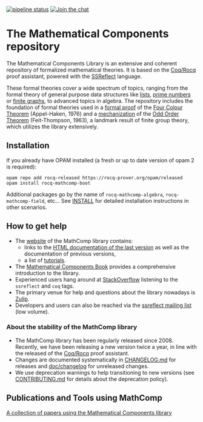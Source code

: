 [![pipeline status](https://gitlab.inria.fr/math-comp/math-comp/badges/master/pipeline.svg)](https://gitlab.inria.fr/math-comp/math-comp/commits/master)
[![Join the chat](https://img.shields.io/badge/zulip-join_chat-brightgreen.svg)](https://coq.zulipchat.com/#narrow/stream/237664-math-comp-users)

# The Mathematical Components repository

The Mathematical Components Library is an extensive and coherent
repository of formalized mathematical theories. It is based on
the [Coq/Rocq](http://coq.inria.fr) proof assistant, powered with the
[SSReflect](https://coq.inria.fr/refman/proof-engine/ssreflect-proof-language.html)
language.

These formal theories cover a wide spectrum of topics, ranging from the formal theory of general purpose data structures like [lists](ssreflect/seq.v), [prime numbers](ssreflect/prime.v) or [finite graphs](ssreflect/fingraph.v), to advanced topics in algebra. The repository includes the foundation of formal theories used in a [formal proof](https://www.ams.org/notices/200811/tx081101382p.pdf) of the [Four Colour Theorem](https://en.wikipedia.org/wiki/Four_color_theorem) (Appel-Haken, 1976) and a [mechanization](https://hal.archives-ouvertes.fr/hal-00816699/) of the [Odd Order Theorem](https://en.wikipedia.org/wiki/Feit%E2%80%93Thompson_theorem) (Feit-Thompson, 1963), a landmark result of finite group theory, which utilizes the library extensively.

## Installation

If you already have OPAM installed (a fresh or up to date version of opam 2 is required):

```
opam repo add rocq-released https://rocq-prover.org/opam/released
opam install rocq-mathcomp-boot
```

Additional packages go by the name of `rocq-mathcomp-algebra`,
`rocq-mathcomp-field`, etc... See [INSTALL](INSTALL.md) for detailed
installation instructions in other scenarios.

## How to get help

- The [website](http://math-comp.github.io/math-comp/) of the MathComp library
  contains:
  + links to the [HTML documentation of the last version](https://math-comp.github.io/htmldoc/libgraph.html) as well as the documentation of previous versions,
  + a list of [tutorials](https://math-comp.github.io/documentation.html).
- The [Mathematical Components Book](https://math-comp.github.io/mcb/)
  provides a comprehensive introduction to the library.
- Experienced users hang around at
  [StackOverflow](https://stackoverflow.com/questions/tagged/ssreflect)
  listening to the `ssreflect` and `coq` tags.
- The primary venue for help and questions about the library nowadays
  is [Zulip](https://rocq-prover.zulipchat.com/).
- Developers and users can also be reached via
  the [ssreflect mailing list](https://sympa.inria.fr/sympa/info/ssreflect) (low volume).

### About the stability of the MathComp library

- The MathComp library has been regularly released since 2008.
  Recently, we have been releasing a new version twice a year,
  in line with the released of the [Coq/Rocq](http://coq.inria.fr) proof assistant.
- Changes are documented systematically in [CHANGELOG.md](CHANGELOG.md) for releases
  and [doc/changelog](doc/changelog) for unreleased changes.
- We use deprecation warnings to help transitioning to new versions
  (see [CONTRIBUTING.md](CONTRIBUTING.md#Deprecations) for details about the deprecation policy).

## Publications and Tools using MathComp

[A collection of papers using the Mathematical Components library](https://math-comp.github.io/papers.html)
